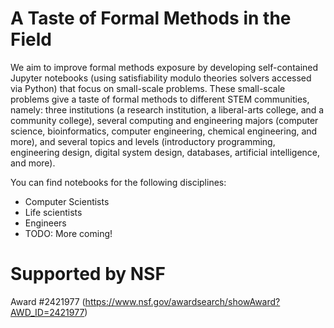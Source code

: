 # A Taste of Formal Methods in the Field
We aim to improve formal methods exposure by developing self-contained Jupyter notebooks (using satisfiability modulo theories solvers accessed via Python) that focus on small-scale problems. These small-scale problems give a taste of formal methods to different STEM communities, namely: three institutions (a research institution, a liberal-arts college, and a community college), several computing and engineering majors (computer science, bioinformatics, computer engineering, chemical engineering, and more), and several topics and levels (introductory programming, engineering design, digital system design, databases, artificial intelligence, and more).

You can find notebooks for the following disciplines:
+ Computer Scientists
+ Life scientists
+ Engineers
+ TODO: More coming!

# Supported by NSF
Award #2421977 (https://www.nsf.gov/awardsearch/showAward?AWD_ID=2421977)
